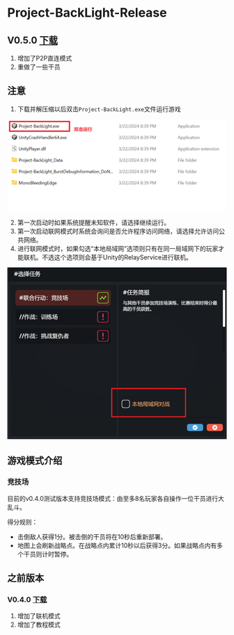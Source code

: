 # Project-BackLight-Release
## V0.5.0 [下载](https://github.com/Nedlitex/Project-BackLight-Release/releases/download/v0.5.0/Project-BackLight-v0.5.0.zip)
1. 增加了P2P直连模式
2. 重做了一些干员

## 注意
1. 下载并解压缩以后双击`Project-BackLight.exe`文件运行游戏

![image](bin/images/img_win_executable.png)

2. 第一次启动时如果系统提醒未知软件，请选择继续运行。
3. 第一次启动联网模式时系统会询问是否允许程序访问网络，请选择允许访问公共网络。
4. 进行联网模式时，如果勾选“本地局域网”选项则只有在同一局域网下的玩家才能联机。不选这个选项则会基于Unity的RelayService进行联机。

![image](bin/images/img_game_selection.png)

## 游戏模式介绍

### 竞技场
目前的v0.4.0测试版本支持竞技场模式：由至多8名玩家各自操作一位干员进行大乱斗。

得分规则：
- 击倒敌人获得1分。被击倒的干员将在10秒后重新部署。
- 地图上会刷新战略点。在战略点内累计10秒以后获得3分。如果战略点内有多个干员则计时暂停。

## 之前版本
### V0.4.0 [下载](https://github.com/Nedlitex/Project-BackLight-Release/releases/download/v0.4.0/Project-BackLight-v0.4.0.zip)
1. 增加了联机模式
2. 增加了教程模式
